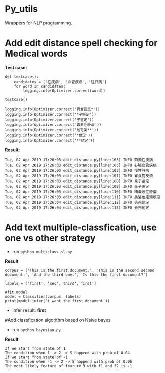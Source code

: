 # Py_utils
Wrappers for NLP programming.


# Add edit distance spell checking for Medical words

**Test case:**
```
def testcase():          
    candidates = ['性疾病', '血管疾病', '性肝病']
    for word in candidates:
        logging.info(Optimizer.correct(word))

testcase()

logging.info(Optimizer.correct('胃食管反*'))
logging.info(Optimizer.correct('*子鉴定'))
logging.info(Optimizer.correct('子鉴定'))
logging.info(Optimizer.correct('囊恶性肿瘤'))
logging.info(Optimizer.correct('他定类**'))
logging.info(Optimizer.correct('*他定'))
logging.info(Optimizer.correct('**他定'))
```


**Result:**
```
Tue, 02 Apr 2019 17:26:03 edit_distance.py[line:103] INFO 药源性疾病
Tue, 02 Apr 2019 17:26:03 edit_distance.py[line:103] INFO 心脑血管疾病
Tue, 02 Apr 2019 17:26:03 edit_distance.py[line:103] INFO 慢性肝病
Tue, 02 Apr 2019 17:26:03 edit_distance.py[line:107] INFO 胃食管反流
Tue, 02 Apr 2019 17:26:03 edit_distance.py[line:108] INFO 亲子鉴定
Tue, 02 Apr 2019 17:26:03 edit_distance.py[line:109] INFO 亲子鉴定
Tue, 02 Apr 2019 17:26:03 edit_distance.py[line:110] INFO 精囊恶性肿瘤
Tue, 02 Apr 2019 17:26:03 edit_distance.py[line:111] INFO 奥洛他定滴眼液
Tue, 02 Apr 2019 17:26:04 edit_distance.py[line:112] INFO 头孢他定
Tue, 02 Apr 2019 17:26:04 edit_distance.py[line:113] INFO 头孢他定
```

# Add text multiple-classfication, use one vs other strategy
- run `python multiclass_sl.py`

**Result**
```
corpus = ['This is the first document.', 'This is the second second document.', 'And the third one.', 'Is this the first document?']

labels = ['first', 'sec','third','first']

#fit model
model = Classifier(corpus, labels)
print(model.infer('i want the first document'))
```
- Infer result: **first**


#Add classfication algorithm based on Naive bayes.
- run `python bayesian.py`


**Result**

```
If we start from state of 1
The condition when 1 -> 2 -> S happend with prob of 0.04
If we start from state of -1
The condition when -1 -> 2 -> S happend with prob of 0.06
The most likely feature of fearure_3 with f1 and f2 is -1
```

